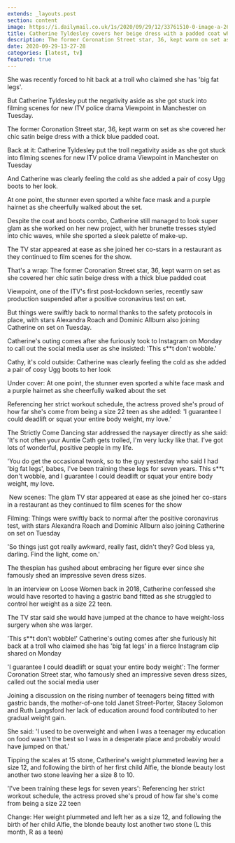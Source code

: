 ```yaml
---
extends: _layouts.post
section: content
image: https://i.dailymail.co.uk/1s/2020/09/29/12/33761510-0-image-a-26_1601380061331.jpg 
title: Catherine Tyldesley covers her beige dress with a padded coat while filming new drama Viewpoint 
description: The former Coronation Street star, 36, kept warm on set as she got stuck into filming scenes for new ITV police drama Viewpoint in Manchester on Tuesday. 
date: 2020-09-29-13-27-28 
categories: [latest, tv] 
featured: true 
--- 
```

She was recently forced to hit back at a troll who claimed she has 'big fat legs'. 

But Catherine Tyldesley put the negativity aside as she got stuck into filming scenes for new ITV police drama Viewpoint in Manchester on Tuesday. 

The former Coronation Street star, 36, kept warm on set as she covered her chic satin beige dress with a thick blue padded coat.

Back at it: Catherine Tyldesley put the troll negativity aside as she got stuck into filming scenes for new ITV police drama Viewpoint in Manchester on Tuesday

And Catherine was clearly feeling the cold as she added a pair of cosy Ugg boots to her look. 

At one point, the stunner even sported a white face mask and a purple hairnet as she cheerfully walked about the set. 

Despite the coat and boots combo, Catherine still managed to look super glam as she worked on her new project, with her brunette tresses styled into chic waves, while she sported a sleek palette of make-up. 

The TV star appeared at ease as she joined her co-stars in a restaurant as they continued to film scenes for the show.

That's a wrap: The former Coronation Street star, 36, kept warm on set as she covered her chic satin beige dress with a thick blue padded coat

Viewpoint, one of the ITV's first post-lockdown series, recently saw production suspended after a positive coronavirus test on set. 

But things were swiftly back to normal thanks to the safety protocols in place, with stars Alexandra Roach and Dominic Allburn also joining Catherine on set on Tuesday. 

Catherine's outing comes after she furiously took to Instagram on Monday to call out the social media user as she insisted: 'This s**t don't wobble.'

Cathy, it's cold outside: Catherine was clearly feeling the cold as she added a pair of cosy Ugg boots to her look

Under cover: At one point, the stunner even sported a white face mask and a purple hairnet as she cheerfully walked about the set

Referencing her strict workout schedule, the actress proved she's proud of how far she's come from being a size 22 teen as she added: 'I guarantee I could deadlift or squat your entire body weight, my love.' 

The Strictly Come Dancing star addressed the naysayer directly as she said: 'It's not often your Auntie Cath gets trolled, I'm very lucky like that. I've got lots of wonderful, positive people in my life.

'You do get the occasional twonk, so to the guy yesterday who said I had 'big fat legs', babes, I've been training these legs for seven years. This s**t don't wobble, and I guarantee I could deadlift or squat your entire body weight, my love.

 New scenes: The glam TV star appeared at ease as she joined her co-stars in a restaurant as they continued to film scenes for the show

Filming: Things were swiftly back to normal after the positive coronavirus test, with stars Alexandra Roach and Dominic Allburn also joining Catherine on set on Tuesday

'So things just got really awkward, really fast, didn't they? God bless ya, darling. Find the light, come on.'

The thespian has gushed about embracing her figure ever since she famously shed an impressive seven dress sizes. 

In an interview on Loose Women back in 2018, Catherine confessed she would have resorted to having a gastric band fitted as she struggled to control her weight as a size 22 teen. 

The TV star said she would have jumped at the chance to have weight-loss surgery when she was larger. 

'This s**t don't wobble!' Catherine's outing comes after she furiously hit back at a troll who claimed she has 'big fat legs' in a fierce Instagram clip shared on Monday

'I guarantee I could deadlift or squat your entire body weight': The former Coronation Street star, who famously shed an impressive seven dress sizes, called out the social media user

Joining a discussion on the rising number of teenagers being fitted with gastric bands, the mother-of-one told Janet Street-Porter, Stacey Solomon and Ruth Langsford her lack of education around food contributed to her gradual weight gain. 

She said: 'I used to be overweight and when I was a teenager my education on food wasn't the best so I was in a desperate place and probably would have jumped on that.' 

Tipping the scales at 15 stone, Catherine's weight plummeted leaving her a size 12, and following the birth of her first child Alfie, the blonde beauty lost another two stone leaving her a size 8 to 10. 

'I've been training these legs for seven years': Referencing her strict workout schedule, the actress proved she's proud of how far she's come from being a size 22 teen

Change: Her weight plummeted and left her as a size 12, and following the birth of her child Alfie, the blonde beauty lost another two stone (L this month, R as a teen)

